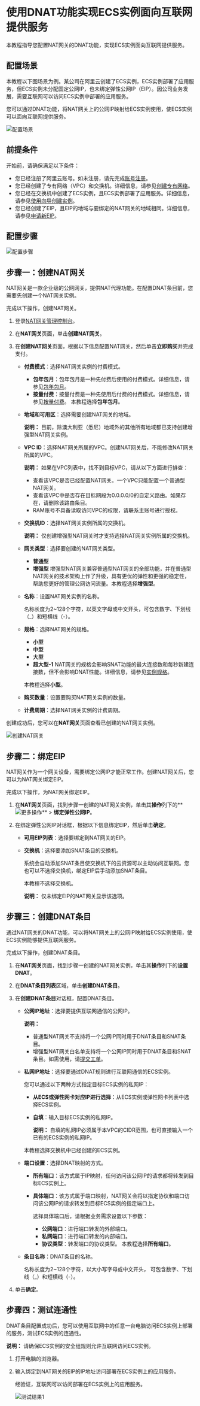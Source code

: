 # 使用DNAT功能实现ECS实例面向互联网提供服务

本教程指导您配置NAT网关的DNAT功能，实现ECS实例面向互联网提供服务。

## 配置场景

本教程以下图场景为例。某公司在阿里云创建了ECS实例，ECS实例部署了应用服务，但ECS实例未分配固定公网IP，也未绑定弹性公网IP（EIP）。因公司业务发展，需要互联网可以访问ECS实例中部署的应用服务。

您可以通过DNAT功能，将NAT网关上的公网IP映射给ECS实例使用，使ECS实例可以面向互联网提供服务。

![配置场景](https://static-aliyun-doc.oss-accelerate.aliyuncs.com/assets/img/zh-CN/2371359951/p158127.png)

## 前提条件

开始前，请确保满足以下条件：

-   您已经注册了阿里云账号。如未注册，请先完成[账号注册](https://account.aliyun.com/register/register.htm)。
-   您已经创建了专有网络（VPC）和交换机。详细信息，请参见[创建专有网络](/cn.zh-CN/专有网络和交换机/管理专有网络/创建专有网络.md)。
-   您已经在交换机中创建了ECS实例，且ECS实例部署了应用服务。详细信息，请参见[使用向导创建实例](/cn.zh-CN/实例/创建实例/使用向导创建实例.md)。
-   您已经创建了EIP，且EIP的地域与要绑定的NAT网关的地域相同。详细信息，请参见[申请新EIP](/cn.zh-CN/用户指南/申请EIP/申请新EIP.md)。

## 配置步骤

![配置步骤](https://static-aliyun-doc.oss-accelerate.aliyuncs.com/assets/img/zh-CN/2371359951/p158124.png)

## 步骤一：创建NAT网关

NAT网关是一款企业级的公网网关，提供NAT代理功能。在配置DNAT条目前，您需要先创建一个NAT网关实例。

完成以下操作，创建NAT网关。

1.  登录[NAT网关管理控制台](https://vpc.console.aliyun.com/nat)。

2.  在**NAT网关**页面，单击**创建NAT网关**。

3.  在**创建NAT网关**页面，根据以下信息配置NAT网关，然后单击**立即购买**并完成支付。

    -   **付费模式**：选择NAT网关实例的付费模式。

        -   **包年包月**：包年包月是一种先付费后使用的付费模式。详细信息，请参见[包年包月](/cn.zh-CN/产品定价/包年包月.md)。
        -   **按量付费**：按量付费是一种先使用后付费的付费模式。详细信息，请参见[按量付费](/cn.zh-CN/产品定价/按量付费.md)。
        本教程选择**包年包月**。

    -   **地域和可用区**：选择需要创建NAT网关的地域。

        **说明：** 目前，除澳大利亚（悉尼）地域外的其他所有地域都已支持创建增强型NAT网关实例。

    -   **VPC ID**：选择NAT网关所属的VPC。创建NAT网关后，不能修改NAT网关所属的VPC。

        **说明：** 如果在VPC列表中，找不到目标VPC，请从以下方面进行排查：

        -   查看该VPC是否已经配置NAT网关。一个VPC只能配置一个普通型NAT网关。
        -   查看该VPC中是否存在目标网段为0.0.0.0/0的自定义路由。如果存在，请删除该路由条目。
        -   RAM账号不具备读取访问VPC的权限，请联系主账号进行授权。
    -   **交换机ID**：选择NAT网关实例所属的交换机。

        **说明：** 仅创建增强型NAT网关时才支持选择NAT网关实例所属的交换机。

    -   **网关类型**：选择要创建的NAT网关类型。

        -   **普通型**
        -   **增强型**
        增强型NAT网关兼容普通型NAT网关的全部功能，并在普通型NAT网关的技术架构上作了升级，具有更优的弹性和更强的稳定性，帮助您更好的管理公网访问流量。本教程选择**增强型**。

    -   **名称**：设置NAT网关实例的名称。

        名称长度为2~128个字符，以英文字母或中文开头，可包含数字、下划线（\_）和短横线（-）。

    -   **规格**：选择NAT网关的规格。

        -   **小型**
        -   **中型**
        -   **大型**
        -   **超大型-1**
        NAT网关的规格会影响SNAT功能的最大连接数和每秒新建连接数，但不会影响DNAT性能。详细信息，请参见[实例规格](/cn.zh-CN/用户指南/NAT网关实例/NAT网关实例概述.md)。

        本教程选择**小型**。

    -   **购买数量**：设置要购买NAT网关实例的数量。
    -   **计费周期**：选择NAT网关实例的计费周期。

创建成功后，您可以在**NAT网关**页面查看已创建的NAT网关实例。

![创建NAT网关](https://static-aliyun-doc.oss-accelerate.aliyuncs.com/assets/img/zh-CN/2371359951/p149224.png)

## 步骤二：绑定EIP

NAT网关作为一个网关设备，需要绑定公网IP才能正常工作。创建NAT网关后，您可以为NAT网关绑定EIP。

完成以下操作，为NAT网关绑定EIP。

1.  在**NAT网关**页面，找到步骤一创建的NAT网关实例，单击其**操作**列下的**![更多操作](https://static-aliyun-doc.oss-accelerate.aliyuncs.com/assets/img/zh-CN/2081359951/p103337.png)** \> **绑定弹性公网IP**。

2.  在绑定弹性公网IP对话框，根据以下信息绑定EIP，然后单击**确定**。

    -   **可用EIP列表**：选择要绑定到NAT网关的EIP。
    -   **交换机**：选择要添加SNAT条目的交换机。

        系统会自动添加SNAT条目使交换机下的云资源可以主动访问互联网。您也可以不选择交换机，绑定EIP后手动添加SNAT条目。

        本教程不选择交换机。

        **说明：** 仅未绑定EIP的NAT网关显示该选项。


## 步骤三：创建DNAT条目

通过NAT网关的DNAT功能，可以将NAT网关上的公网IP映射给ECS实例使用，使ECS实例能够提供互联网服务。

完成以下操作，创建DNAT条目。

1.  在**NAT网关**页面，找到步骤一创建的NAT网关实例，单击其**操作**列下的**设置DNAT**。

2.  在**DNAT条目列表**区域，单击**创建DNAT条目**。

3.  在**创建DNAT条目**对话框，配置DNAT条目。

    -   **公网IP地址**：选择要提供互联网通信的公网IP。

        **说明：**

        -   普通型NAT网关不支持将一个公网IP同时用于DNAT条目和SNAT条目。
        -   增强型NAT网关白名单支持将一个公网IP同时用于DNAT条目和SNAT条目。如需使用，请[提交工单](https://selfservice.console.aliyun.com/ticket/category/natgw/today)。
    -   **私网IP地址**：选择要通过DNAT规则进行互联网通信的ECS实例。

        您可以通过以下两种方式指定目标ECS实例的私网IP：

        -   **从ECS或弹性网卡对应IP进行选择**：从ECS实例或弹性网卡列表中选择ECS实例。
        -   **自填**：输入目标ECS实例的私网IP。

            **说明：** 自填的私网IP必须属于本VPC的CIDR范围，也可直接输入一个已有的ECS实例的私网IP。

        本教程选择交换机中已经创建的ECS实例。

    -   **端口设置**：选择DNAT映射的方式。

        -   **所有端口**：该方式属于IP映射，任何访问该公网IP的请求都将转发到目标ECS实例上。
        -   **具体端口**：该方式属于端口映射，NAT网关会将以指定协议和端口访问该公网IP的请求转发到目标ECS实例的指定端口上。

            选择具体端口后，请根据业务需求设置以下参数：

            -   **公网端口**：进行端口转发的外部端口。
            -   **私网端口**：进行端口转发的内部端口。
            -   **协议类型**：转发端口的协议类型。
        本教程选择**所有端口**。

    -   **条目名称**：DNAT条目的名称。

        名称长度为2~128个字符，以大小写字母或中文开头， 可包含数字、下划线（\_）和短横线（-）。

4.  单击**确定**。


## 步骤四：测试连通性

DNAT条目配置成功后，您可以使用互联网中的任意一台电脑访问ECS实例上部署的服务，测试ECS实例的连通性。

**说明：** 请确保ECS实例的安全组规则允许互联网访问ECS实例。

1.  打开电脑的浏览器。

2.  输入绑定到NAT网关的EIP的IP地址访问部署在ECS实例上的应用服务。

    经验证，互联网可以访问部署在ECS实例上的应用服务。

    ![测试结果1](https://static-aliyun-doc.oss-accelerate.aliyuncs.com/assets/img/zh-CN/3371359951/p143481.png)


